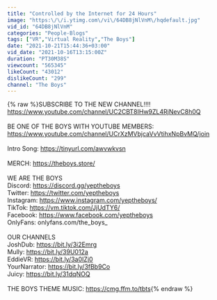 ```yaml
---
title: "Controlled by the Internet for 24 Hours"
image: "https:\/\/i.ytimg.com\/vi\/64DB8jNlVnM\/hqdefault.jpg"
vid_id: "64DB8jNlVnM"
categories: "People-Blogs"
tags: ["VR","Virtual Reality","The Boys"]
date: "2021-10-21T15:44:36+03:00"
vid_date: "2021-10-16T13:15:00Z"
duration: "PT30M38S"
viewcount: "565345"
likeCount: "43012"
dislikeCount: "299"
channel: "The Boys"
---
```

{% raw %}SUBSCRIBE TO THE NEW CHANNEL!!!!<br /><a rel="nofollow" target="blank" href="https://www.youtube.com/channel/UC2CBT8IHw9ZL4RjNevC8h0Q">https://www.youtube.com/channel/UC2CBT8IHw9ZL4RjNevC8h0Q</a><br /><br />BE ONE OF THE BOYS WITH YOUTUBE MEMBERS:<br /><a rel="nofollow" target="blank" href="https://www.youtube.com/channel/UCrXzMVbjcaVvVtihxNpBvMQ/join">https://www.youtube.com/channel/UCrXzMVbjcaVvVtihxNpBvMQ/join</a><br /><br />Intro Song: <a rel="nofollow" target="blank" href="https://tinyurl.com/awvwkvsn">https://tinyurl.com/awvwkvsn</a><br /><br />MERCH: <a rel="nofollow" target="blank" href="https://theboys.store/">https://theboys.store/</a><br /><br />WE ARE THE BOYS <br />Discord: <a rel="nofollow" target="blank" href="https://discord.gg/yeptheboys">https://discord.gg/yeptheboys</a><br />Twitter: <a rel="nofollow" target="blank" href="https://twitter.com/yeptheboys">https://twitter.com/yeptheboys</a><br />Instagram: <a rel="nofollow" target="blank" href="https://www.instagram.com/yeptheboys/">https://www.instagram.com/yeptheboys/</a><br />TikTok: <a rel="nofollow" target="blank" href="https://vm.tiktok.com/JjUdTY6/">https://vm.tiktok.com/JjUdTY6/</a><br />Facebook: <a rel="nofollow" target="blank" href="https://www.facebook.com/yeptheboys">https://www.facebook.com/yeptheboys</a><br />OnlyFans: onlyfans.com/the_boys_<br /><br />OUR CHANNELS<br />JoshDub: <a rel="nofollow" target="blank" href="https://bit.ly/3i2Emrg">https://bit.ly/3i2Emrg</a><br />Mully: <a rel="nofollow" target="blank" href="https://bit.ly/39U012a">https://bit.ly/39U012a</a><br />EddieVR: <a rel="nofollow" target="blank" href="https://bit.ly/3a0IZj0">https://bit.ly/3a0IZj0</a><br />YourNarrator: <a rel="nofollow" target="blank" href="https://bit.ly/3fBb9Co">https://bit.ly/3fBb9Co</a><br />Juicy: <a rel="nofollow" target="blank" href="https://bit.ly/31dqNOQ">https://bit.ly/31dqNOQ</a><br /><br />THE BOYS THEME MUSIC: <a rel="nofollow" target="blank" href="https://cmg.ffm.to/tbts">https://cmg.ffm.to/tbts</a>{% endraw %}
